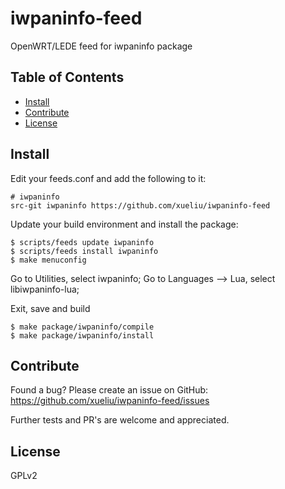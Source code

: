 # iwpaninfo-feed
OpenWRT/LEDE feed for iwpaninfo package

## Table of Contents

- [Install](#install)
- [Contribute](#contribute)
- [License](#license)

## Install

Edit your feeds.conf and add the following to it:

    # iwpaninfo
    src-git iwpaninfo https://github.com/xueliu/iwpaninfo-feed

Update your build environment and install the package:

    $ scripts/feeds update iwpaninfo
    $ scripts/feeds install iwpaninfo
    $ make menuconfig

Go to Utilities, select iwpaninfo;
Go to Languages --> Lua, select libiwpaninfo-lua;

Exit, save and build

    $ make package/iwpaninfo/compile
    $ make package/iwpaninfo/install

## Contribute

Found a bug? Please create an issue on GitHub:
    https://github.com/xueliu/iwpaninfo-feed/issues

Further tests and PR's are welcome and appreciated.

## License

GPLv2
